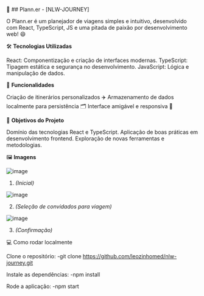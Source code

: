 🚀 ## Plann.er - [NLW-JOURNEY]

O Plann.er é um planejador de viagens simples e intuitivo, desenvolvido com React, TypeScript, JS e uma pitada de paixão por desenvolvimento web! 😄

🛠 __Tecnologias Utilizadas__

React: Componentização e criação de interfaces modernas.
TypeScript: Tipagem estática e segurança no desenvolvimento.
JavaScript: Lógica e manipulação de dados.

🌟 __Funcionalidades__

Criação de itinerários personalizados ✈️
Armazenamento de dados localmente para persistência 🗂️
Interface amigável e responsiva 📱

🎯 __Objetivos do Projeto__

Domínio das tecnologias React e TypeScript.
Aplicação de boas práticas em desenvolvimento frontend.
Exploração de novas ferramentas e metodologias.

🖼️ __Imagens__

![image](https://github.com/user-attachments/assets/bb9b4d7b-205b-4c0d-b63c-e4bfd1abe65e)

1. _(Inicial)_

![image](https://github.com/user-attachments/assets/948ed3e3-004b-464f-81f0-69073f36d340)

2. _(Seleção de convidados para viagem)_

![image](https://github.com/user-attachments/assets/f1deb564-49e2-43eb-865a-b31b74f8c9d2)

3. _(Confirmação)_

💻 Como rodar localmente

Clone o repositório:
-git clone https://github.com/leozinhomed/nlw-journey.git

Instale as dependências:
-npm install

Rode a aplicação:
-npm start
